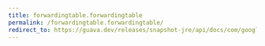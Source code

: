 ```yaml
---
title: forwardingtable.forwardingtable
permalink: /forwardingtable.forwardingtable/
redirect_to: https://guava.dev/releases/snapshot-jre/api/docs/com/google/common/collect/ForwardingTable.html#ForwardingTable--
---
```


